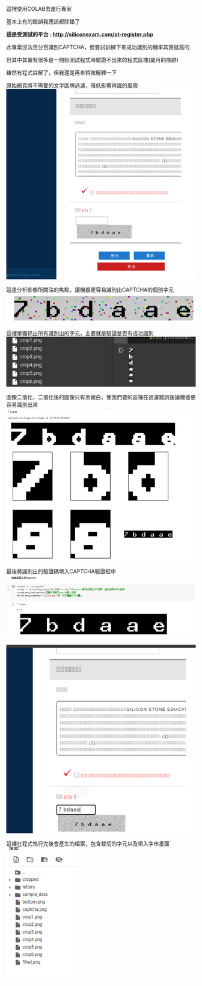 這裡使用COLAB去運行專案

基本上有的錯誤我應該都除錯了

**這是受測試的平台 : http://siliconexam.com/st-register.php**

此專案沒法百分百識別CAPTCHA，但嘗試訓練下來成功識別的機率其實挺高的

但其中其實有很多是一開始測試程式時驗證不出來的程式區塊(歲月的痕跡)

雖然有程式註解了，但我還是再來稍微解釋一下

原始網頁將不需要的文字區塊過濾，降低影響辨識的風險
![captcha](https://github.com/Trinity-SYT-SECURITY/Using-artificial-intelligence-to-crack-webpage-CAPTCHA/blob/main/program_verification/original-web-filter-string.png)


這是分析影像所關注的焦點，讓機器更容易識別出CAPTCHA的個別字元
![captcha](https://github.com/Trinity-SYT-SECURITY/Using-artificial-intelligence-to-crack-webpage-CAPTCHA/blob/main/program_verification/ROI.png)


這裡單獨抓出所有識別出的字元，主要就是驗證是否有成功識別
![captcha](https://github.com/Trinity-SYT-SECURITY/Using-artificial-intelligence-to-crack-webpage-CAPTCHA/blob/main/program_verification/Cut-and-identify-individual-captcha.png)

圖像二值化，二值化後的圖像只有黑跟白，使我們要的區塊在過濾雜訊後讓機器更容易識別出來
![captcha](https://github.com/Trinity-SYT-SECURITY/Using-artificial-intelligence-to-crack-webpage-CAPTCHA/blob/main/program_verification/successful-identification.png)


最後將識別出的驗證碼填入CAPTCHA驗證框中
![captcha](https://github.com/Trinity-SYT-SECURITY/Using-artificial-intelligence-to-crack-webpage-CAPTCHA/blob/main/program_verification/Fill-in-the-verification-box-after-identification.png)

![captcha](https://github.com/Trinity-SYT-SECURITY/Using-artificial-intelligence-to-crack-webpage-CAPTCHA/blob/main/program_verification/Validation-box-filled-successfully.png)

這裡在程式執行完後會產生的檔案，包含裁切的字元以及填入字串畫面
![captcha](https://github.com/Trinity-SYT-SECURITY/Using-artificial-intelligence-to-crack-webpage-CAPTCHA/blob/main/program_verification/The-file-you-should-run-out-of-after-training.png)